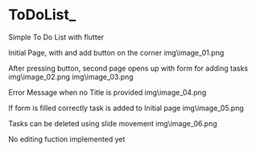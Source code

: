 # ToDoList_
Simple To Do List with flutter

Initial Page, with and add button on the corner
img\image_01.png

After pressing button, second page opens up with form for adding tasks
img\image_02.png
img\image_03.png

Error Message when no Title is provided
img\image_04.png

If form is filled correctly task is added to Initial page
img\image_05.png

Tasks can be deleted using slide movement
img\image_06.png

No editing fuction implemented yet
